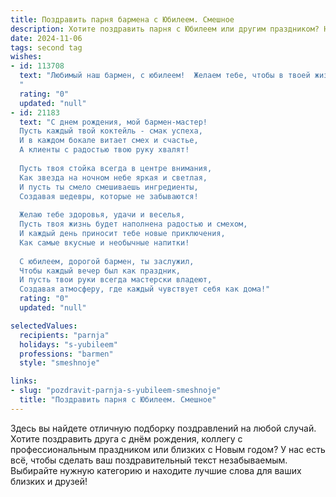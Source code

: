 ```yaml
---
title: Поздравить парня бармена с Юбилеем. Смешное
description: Хотите поздравить парня с Юбилеем или другим праздником? Наш ИИ создаст незабываемое поздравление, а вы обязательно выделитесь среди других.  
date: 2024-11-06
tags: second tag
wishes:
- id: 113708
  text: "Любимый наш бармен, с юбилеем!  Желаем тебе, чтобы в твоей жизни было столько же отличных коктейлей, сколько у тебя таланта их смешивать, а  клиенты были такими же благодарными, как и мы. Пусть  запас твоей энергии никогда не иссякнет, как и запасы самого лучшего алкоголя!  Будь здоров, богат (на хорошие чаевые, разумеется!), и пусть твой профессиональный путь будет таким же искристым, как твои лучшие напитки!
  "
  rating: "0"
  updated: "null"
- id: 21183
  text: "С днем рождения, мой бармен-мастер!
  Пусть каждый твой коктейль - смак успеха,
  И в каждом бокале витает смех и счастье,
  А клиенты с радостью твою руку хвалят!
  
  Пусть твоя стойка всегда в центре внимания,
  Как звезда на ночном небе яркая и светлая,
  И пусть ты смело смешиваешь ингредиенты,
  Создавая шедевры, которые не забываются!
  
  Желаю тебе здоровья, удачи и веселья,
  Пусть твоя жизнь будет наполнена радостью и смехом,
  И каждый день приносит тебе новые приключения,
  Как самые вкусные и необычные напитки!
  
  С юбилеем, дорогой бармен, ты заслужил,
  Чтобы каждый вечер был как праздник,
  И пусть твои руки всегда мастерски владеют,
  Создавая атмосферу, где каждый чувствует себя как дома!"
  rating: "0"
  updated: "null"

selectedValues:
  recipients: "parnja"
  holidays: "s-yubileem"
  professions: "barmen"
  style: "smeshnoje"

links:
- slug: "pozdravit-parnja-s-yubileem-smeshnoje"
  title: "Поздравить парня с Юбилеем. Смешное"
---
```


Здесь вы найдете отличную подборку поздравлений на любой случай.
Хотите поздравить друга с днём рождения, коллегу с профессиональным праздником или близких с Новым годом? У нас есть всё, чтобы сделать ваш поздравительный текст незабываемым. Выбирайте нужную категорию и находите лучшие слова для ваших близких и друзей!
